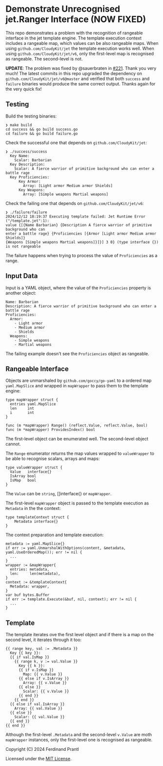 # Demonstrate Unrecognised jet.Ranger Interface (NOW FIXED)

This repo demonstrates a problem with the recognition of rangeable interface in the jet template engine. The template execution context includes a rangeable map, which values can be also rangeable maps. When using `github.com/CloudyKit/jet` the template execution works well. When using `github.com/CloudyKit/jet/v6`, only the first-level map is recognised as rangeable. The second-level is not.

**UPDATE**: The problem was fixed by @sauerbraten in [#221](https://github.com/CloudyKit/jet/pull/221). Thank you very much! The latest commits in this repo upgraded the dependency on `github.com/CloudyKit/jet/v6@master` and verified that both `success` and `failure` binaries would produce the same correct output. Thanks again for the very quick fix!

## Testing

Build the testing binaries:

    ❯ make build
    cd success && go build success.go
    cd failure && go build failure.go

Check the successful one that depends on `github.com/CloudyKit/jet`:

    ❯ ./success/success
      Key Name:
        Scalar: Barbarian
      Key Description:
        Scalar: A fierce warrior of primitive background who can enter a battle rage
      Key Proficiencies:
          Key Armor:
            Array: [Light armor Medium armor Shields]
          Key Weapons:
            Array: [Simple weapons Martial weapons]

Check the failing one that depends on `github.com/CloudyKit/jet/v6`:

    ❯ ./failure/failure
    2024/12/12 18:19:37 Executing template failed: Jet Runtime Error ("/template.jet":1):
    value {[{Name Barbarian} {Description A fierce warrior of primitive background who can
    enter a battle rage} {Proficiencies [{Armor [Light armor Medium armor Shields]}
    {Weapons [Simple weapons Martial weapons]}]}] 3 0} (type interface {}) is not rangeable

The failure happens when trying to process the value of `Proficiencies` as a range.

## Input Data

Input is a YAML object, where the value of the `Proficiencies` property is another object:

    Name: Barbarian
    Description: A fierce warrior of primitive background who can enter a battle rage
    Proficiencies:
      Armor:
        - Light armor
        - Medium armor
        - Shields
      Weapons:
        - Simple weapons
        - Martial weapons

The failing example doesn't see the `Proficiencies` object as rangeable.

## Rangeable Interface

Objects are unmarshaled by `github.com/goccy/go-yaml` to a ordered map `yaml.MapSlice` and wrapped in `mapWrapper` to pass them to the template engine:

    type mapWrapper struct {
      entries yaml.MapSlice
      len     int
      i       int
    }

    func (m *mapWrapper) Range() (reflect.Value, reflect.Value, bool)
    func (m *mapWrapper) ProvidesIndex() bool

The first-level object can be enumerated well. The second-level object cannot.

The `Range` enumerator returns the map values wrapped to `valueWrapper` to be able to recognise scalars, arrays and maps:

    type valueWrapper struct {
      Value   interface{}
      IsArray bool
      IsMap   bool
    }

The `Value` can be `string`, []interface{} or `mapWrapper`.

The first-level `mapWrapper` object is passed to the template execution as `Metadata` in the the context:

    type templateContext struct {
	    Metadata interface{}
    }

The context preparation and template execution:

    metadata := yaml.MapSlice{}
    if err := yaml.UnmarshalWithOptions(content, &metadata, yaml.UseOrderedMap()); err != nil {
      ...
    }
    wrapper := &mapWrapper{
      entries: metadata,
      len:     len(metadata),
    }
    context := &templateContext{
      Metadata: wrapper,
    }
    var buf bytes.Buffer
    if err := template.Execute(&buf, nil, context); err != nil {
      ...
    }

## Template

The template iterates ove the first level object and if there is a map on the second level, it iterates through it too:

    {{ range key, val := .Metadata }}
      Key {{ key }}:
      {{ if val.IsMap }}
        {{ range k, v := val.Value }}
          Key {{ k }}:
          {{ if v.IsMap }}
            Map: {{ v.Value }}
          {{ else if v.IsArray }}
            Array: {{ v.Value }}
          {{ else }}
            Scalar: {{ v.Value }}
          {{ end }}
        {{ end }}
      {{ else if val.IsArray }}
        Array: {{ val.Value }}
      {{ else }}
        Scalar: {{ val.Value }}
      {{ end }}
    {{ end }}

Although the first-level `.Metadata` and the second-level `v.Value` are moth `mapWrapper` instances, only the first-level one is recognised as rangeable.

Copyright (C) 2024 Ferdinand Prantl

Licensed under the [MIT License].

[MIT License]: http://en.wikipedia.org/wiki/MIT_License
